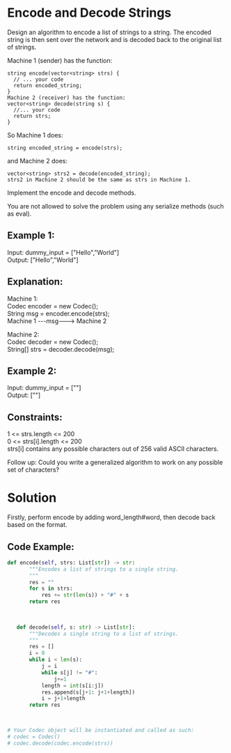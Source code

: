 # Encode and Decode Strings

Design an algorithm to encode a list of strings to a string. The encoded string is then sent over the network and is decoded back to the original list of strings.

Machine 1 (sender) has the function:
```
string encode(vector<string> strs) {
  // ... your code
  return encoded_string;
}
Machine 2 (receiver) has the function:
vector<string> decode(string s) {
  //... your code
  return strs;
}
```

So Machine 1 does:
```
string encoded_string = encode(strs);
```
and Machine 2 does:
```
vector<string> strs2 = decode(encoded_string);
strs2 in Machine 2 should be the same as strs in Machine 1.
```
Implement the encode and decode methods.

You are not allowed to solve the problem using any serialize methods (such as eval).

 

## Example 1:

Input: dummy_input = ["Hello","World"]  
Output: ["Hello","World"]  

## Explanation:  
Machine 1:  
Codec encoder = new Codec();  
String msg = encoder.encode(strs);  
Machine 1 ---msg---> Machine 2  

Machine 2:  
Codec decoder = new Codec();  
String[] strs = decoder.decode(msg);  
  
## Example 2:

Input: dummy_input = [""]  
Output: [""]  
 
## Constraints:

1 <= strs.length <= 200  
0 <= strs[i].length <= 200  
strs[i] contains any possible characters out of 256 valid ASCII characters.  
 

Follow up: Could you write a generalized algorithm to work on any possible set of characters?

# Solution
 Firstly, perform encode by adding word_length#word, then decode back based on the format.
 
 ## Code Example:
 ```python
 def encode(self, strs: List[str]) -> str:
        """Encodes a list of strings to a single string.
        """
        res = ""
        for s in strs:
            res += str(len(s)) + "#" + s
        return res
        
        

    def decode(self, s: str) -> List[str]:
        """Decodes a single string to a list of strings.
        """
        res = []
        i = 0
        while i < len(s):
            j = i
            while s[j] != "#":
                j+=1
            length = int(s[i:j])
            res.append(s[j+1: j+1+length])
            i = j+1+length
        return res
        


# Your Codec object will be instantiated and called as such:
# codec = Codec()
# codec.decode(codec.encode(strs))
```
